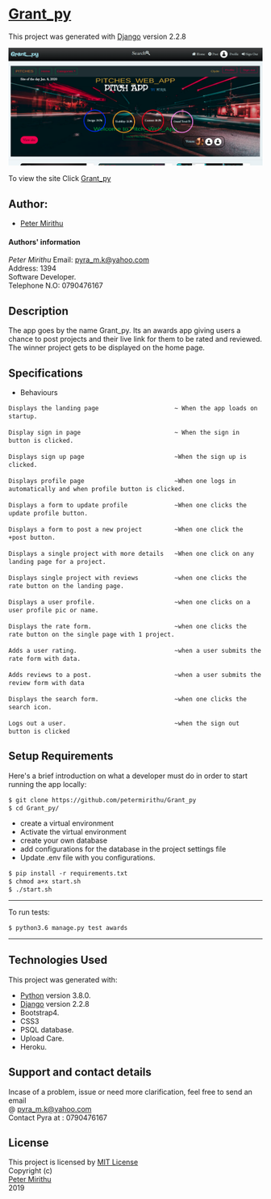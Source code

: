 # [Grant_py](https://grantpy254.herokuapp.com/)

This project was generated with [Django](https://www.djangoproject.com) version 2.2.8 <br>

![picture](grant_py.png)

To view the site Click [Grant_py](https://grantpy254.herokuapp.com/)

## Author: 
  * [Peter Mirithu](https://github.com/petermirithu/Grant_py)

#### Authors' information
*Peter Mirithu*
    Email: pyra_m.k@yahoo.com <br>
    Address: 1394 <br>
    Software Developer.<br>
    Telephone N.O: 0790476167          
## Description
  The app goes by the name Grant_py. Its an awards app giving users a chance to post projects and their live link for them to be rated and reviewed. The winner project gets to be displayed on the home page.

## Specifications
  * Behaviours
  ```
  Displays the landing page                     ~ When the app loads on startup.

  Display sign in page                          ~ When the sign in button is clicked.

  Displays sign up page                         ~When the sign up is clicked.

  Displays profile page                         ~When one logs in automatically and when profile button is clicked.

  Displays a form to update profile             ~When one clicks the update profile button.

  Displays a form to post a new project         ~When one click the +post button.

  Displays a single project with more details   ~When one click on any landing page for a project.
   
  Displays single project with reviews          ~when one clicks the rate button on the landing page.

  Displays a user profile.                      ~when one clicks on a user profile pic or name.
  
  Displays the rate form.                       ~when one clicks the rate button on the single page with 1 project.

  Adds a user rating.                           ~when a user submits the rate form with data.

  Adds reviews to a post.                       ~when a user submits the review form with data

  Displays the search form.                     ~when one clicks the search icon.

  Logs out a user.                              ~when the sign out button is clicked
  ```

## Setup Requirements
  Here's a brief introduction on what a developer must do in order to start running the app locally:

  ```
  $ git clone https://github.com/petermirithu/Grant_py
  $ cd Grant_py/
  ```
  * create a virtual environment
  * Activate the virtual environment
  * create your own database
  * add configurations for the database in the project settings file
  * Update .env file with you configurations.
  
  ```
  $ pip install -r requirements.txt
  $ chmod a+x start.sh
  $ ./start.sh
  ```
  <hr>
  To run tests:

  ```
  $ python3.6 manage.py test awards
  ```
  <hr>
     
## Technologies Used
  This project was generated with:
  * [Python](https://www.python.org/) version 3.8.0. 
  * [Django](https://www.djangoproject.com/) version 2.2.8
  * Bootstrap4.  
  * CSS3
  * PSQL database.  
  * Upload Care.
  * Heroku.

 ## Support and contact details
  Incase of a problem, issue or need more clarification, feel free to send an email<br> @ pyra_m.k@yahoo.com<br>
  Contact Pyra at : 0790476167

 ## License
  This project is licensed by [MIT License](LICENSE.txt)<br>
                Copyright (c) <br>
                [Peter Mirithu](https://github.com/petermirithu/Grant_py) <br>
                  2019<br>
  
  




